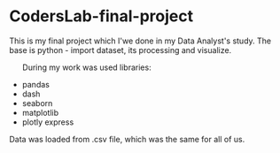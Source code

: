 # CodersLab-final-project

This is my final project which I'we done in my Data Analyst's study. The base is python - import dataset, its processing and visualize. <ul>During my work was used libraries:
  <li>pandas</li>
  <li>dash</li>
  <li>seaborn</li>
  <li>matplotlib</li>
  <li>plotly express</li>
</ul>
Data was loaded from .csv file, which was the same for all of us.
